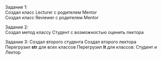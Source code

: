 Задание 1:  
Создал класс Lecturer с родителем Mentor  
Создал класс Reviewer с родителем Mentor 

Задание 2:  
Создал метод классу Студент с возможностью оценить лектора  

Задание 3:
Создал второго студента
Создал второго лектора
Перегрузил __str__ для всех классов
Перегрузил __lt__ для классов: Студент и Лектор